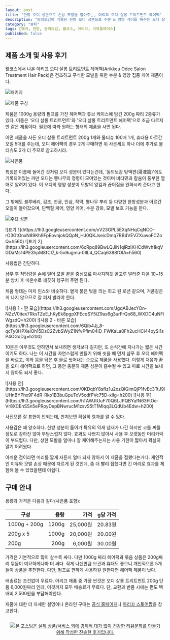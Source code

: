 ```yaml
---
layout: post
title: "한방 오디 성분으로 손상 모발을 잡아주는, 아리끄 오디 살롱 트리트먼트 헤어팩"
description: "동의보감에 기록된 한방 오디 성분으로 수분 & 영양 케어를 해주는 오디 살롱 트리트먼트 헤어팩을 사용해봤다."
category: "뷰티"
tags: [헤어, 한방, 동의보감, 웰코스, 아리끄, 리뷰플레이스]
published: false
---
```


## 제품 소개 및 사용 후기

웰코스에서 나온 아리끄 오디 살롱 트리트먼트 헤어팩(Arikkeu Odee Salon Treatment Hair Pack)은
건조하고 푸석한 모발을 위한 수분 & 영양 집중 케어 제품이다.

![패키지](https://lh3.googleusercontent.com/4Bvvo4YqsQePnkLGI39gXlxUiKqzN49jgychmDpA5AFUVq-2Q1wjRmPr3SSJCgoez-RVunDuoWAOsg=s640)

![제품 구성](https://lh3.googleusercontent.com/5HK-q8YXJHWg6GCamY54i8zLMgsCLy2668JnzoAe4cWzC5-RSdVcJ2Pm6GIhgpYW4TCec_J6FAIN-w=s640)

제품은
1000g 용량의 펌프를 가진 헤어팩과
튜브 케이스에 담긴 200g 짜리 2종류가 있다.
이름은 '오디 살롱 트리트먼트'와 '오디 살롱 트리트먼트 헤어팩'으로 조금 다르지만 같은 제품이다.
필요에 따라 원하는 형태의 제품을 사면 된다.

어떤 제품을 사든 오디 살롱 트리트먼트 200g 1개와 물티슈 100매 1개, 휴대용 아르간 오일 5매를 주는데,
오디 헤어팩의 경우 2개 구매하면 위 사은세트 하나 더에 추가로 물티슈도 2개 더 주므로 참고하시라.

![사은품](https://lh3.googleusercontent.com/-9EUFWO0YiY8/Wb_dGFnveaI/AAAAAAAAXdM/GK9evVahA1Q5HsI1xDdch_4FtF4UmereACE0YBhgL/h681/arikkeu-odee-salon-treatment-hair-pack-bonus.jpg)

특징은 이름에 들어간 것처럼 오디 성분이 있다는건데,
'동의보감 탕액편(湯液篇)'에도 기록되어있는 까만 오디는
뽕나무의 정령이 모여있는 것이며
비타민과 칼슘이 풍부한 열매로 알려져 있다.
이 오디의 영양 성분이 모발의 엉킴과 끊어짐을 완화시켜 준다고 한다.

그 밖에도 블루베리, 감초, 천궁, 인삼, 작약, 뽕나무 뿌리 등 다양한 한방성분과
아르간 오일이 들어갔으며,
단백질 케어, 영양 케어, 수분 강화, 모발 보호 기능을 한다.

![주요 성분](https://lh3.googleusercontent.com/-WrABVdNveR8/Wb_c6ettj2I/AAAAAAAAXc8/OYzUK-HYRP8D42FCCX-KV4gv5KN9ZZ3pgCE0YBhgL/s640/arikkeu-odee-salon-treatment-hair-pack-material.jpg)

<p class="center" markdown="1">
![표기 1](https://lh3.googleusercontent.com/xV23GPL5EXqNHqCqNCO-rO3GtOnxN89Kh9FpEovnjokQQpN_HJ0QKJseicDmq7RB4VEVZXuwoFCZoQ=h560)
![표기 2](https://lh3.googleusercontent.com/6cRpq89BwLQJiN1qlRzIXHCdWvh1kqVGDaMc14PE3hpM8fCI7_k-5o9ugmu-0IlL4_QCaq6388fOIA=h560)
</p>

사용법은 간단하다.

샴푸 후 적당량을 손에 덜어
모발 끝을 중심으로 마사지하듯 골고루 발라준 다음
10~15분 방치 후 미온수로 깨끗히 헹구어 주면 된다.

제품 형태는 마치 린스와 비슷하다.
옅게 붉은 빛을 띄는 희고 된 로션 같으며,
거품같은게 나지 않으므로 잘 펴서 발라야 한다.

<p class="center" markdown="1">
![사용 1 - 짠 모습](https://lh3.googleusercontent.com/JgqABJecYOn-NZzV0itex7RksTZeE_hKyEk8pgpXFEcqSY5iZ9as6g3urFrQo68_WXDC4uNFiWgzdQ=h200)
![사용 2 - 바른 모습](https://lh3.googleusercontent.com/6Qib4Jj_8-qcTy0HPXeiOh15DsC2ZvbSWyZ1NfvPflm04iD_FWKaLa0Fh2ucHCi44oySi1sP4OGdDg=h200)
</p>

10분은 아무것도 안하면서 보내려면 생각보다 길지만,
또 순식간에 지나가는 짧은 시간이기도 하다.
나는 이 시간을 자연스럽게 만들기 위해
씻을 때 먼저 샴푸 후 오디 헤어팩을 바르고,
이와 몸을 닦은 후 물로 씻어내는 순으로 제품을 사용했다.
이렇게 처음과 끝을 오디 헤어팩으로 하면,
그 동안 충분히 제품 성분이 흡수될 수 있고
따로 시간을 보내지 않아도 되서 좋다.

<div class="mediablock" markdown="1">
![사용 전](https://lh3.googleusercontent.com/0KDqbY8sfIz1u2ozQlGimQjP1fvEc3TtJ9lUHnBYPhx9F4dR-Rko1B3buGpuToV5cdfPVc75D-xIIg=h200)
![사용 후](https://lh3.googleusercontent.com/hTAWJtUuF70Q6LJPQBYafN63FtOe-Vr8XCEnSSn5ePRpyDepBNwrucM1zsvS5tT1Mlqq3LQdUb4Edw=h200)
<p class="mediablock-caption">사진으론 잘 표현이 안되는데, 만져보면 확실히 효과를 알 수 있다.</p>
</div>

사용감은 꽤 양호하다.
한방 성분이 들어가 특유의 약재 냄새가 나긴 하지만 코를 찌를 정도로 강하진 않아 부담스럽지 않다.
효과도 나쁘지 않아서 사용 후 오랫동안 머리카락이 부드럽다.
다만, 상한 모발을 얼마나 잘 케어해주는지는 사용 기한이 짧아서 확실히 알기 어려웠다.

아쉬운 점이라면 머리를 짧게 자른지 얼마 되지 않아서 이 제품을 접했다는거다.
개인적인 이유와 모발 손상 때문에 자르게 된 것인데,
좀 더 빨리 접했다면 긴 머리로 효과를 체험해 볼 수 있었을텐데 아쉽다.



## 구매 안내

용량과 가격은 다음과 같다(사은품 포함):

구성         | 용량  | 가격     | g당 가격
-------------|------:|---------:|:---------:
1000g + 200g | 1200g | 25,000원 | 20.83원
200g x 5     | 1000g | 20,000원 | 20.00원
200g         |  200g |  6,000원 | 30.00원

가격은 기본적으로 많이 살수록 싸다.
다만 1000g 짜리 헤어팩과 묶음 상품은
200g짜리 묶음이 미묘하게나마 더 싸다.
작게 나뉜만큼 보관과 휴대도 좋으니 개인적으론 5개 들이 상품을 추천한다.
다만, 펌프로 편하게 사용하길 원한다면 헤어팩 제품이 낫다.

배송료는 조건없이 무료다.
아리끄 제품 중 가장 싼것은 오디 살롱 트리트먼트 200g 단품 6,000원짜리 인데,
이것까지 모두 배송료가 무료다.
단, 교환과 반품 시에는 편도 택배비 2,500원을 부담해야한다.

제품에 대한 더 자세한 설명이나 온라인 구매는
[공식 홈페이지](http://www.arikkeu.com)나
[아리끄 스토어팜](http://storefarm.naver.com/arikkeu)을 참고한다.



<div style="text-align: center; padding: 1em;"><a href="http://reviewplace.co.kr/detail.php?number=9750" target="_blank"><img src="http://reviewplace.co.kr/blog_traffic.php?key=OTc1MHxyZXpub2E%3D" border="0" alt="본 포스팅은 실제 상품/서비스 외에 경제적 대가 없이 건강한 리뷰문화를 만들기 위해 작성한 진솔한 후기입니다."></a></div>
